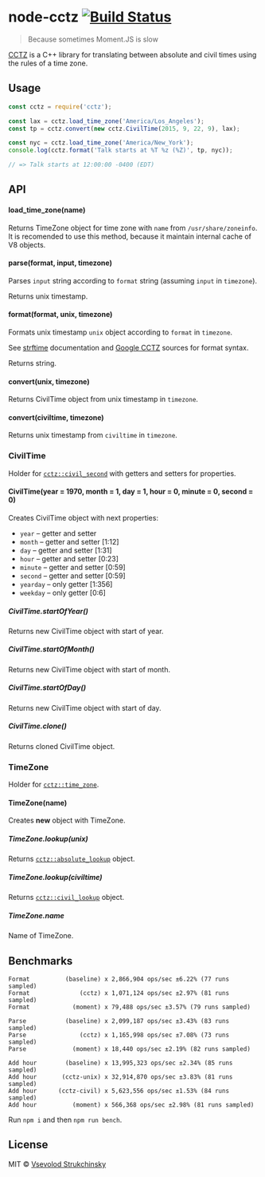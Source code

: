 # node-cctz [![Build Status](https://travis-ci.org/floatdrop/node-cctz.svg?branch=master)](https://travis-ci.org/floatdrop/node-cctz)

> Because sometimes Moment.JS is slow

[CCTZ](https://github.com/google/cctz) is a C++ library for translating between absolute and civil times using the rules of a time zone.

## Usage

```js
const cctz = require('cctz');

const lax = cctz.load_time_zone('America/Los_Angeles');
const tp = cctz.convert(new cctz.CivilTime(2015, 9, 22, 9), lax);

const nyc = cctz.load_time_zone('America/New_York');
console.log(cctz.format('Talk starts at %T %z (%Z)', tp, nyc));

// => Talk starts at 12:00:00 -0400 (EDT)
```

## API

#### load_time_zone(name)

Returns TimeZone object for time zone with `name` from `/usr/share/zoneinfo`.
It is recomended to use this method, because it maintain internal cache of V8 objects.

#### parse(format, input, timezone)

Parses `input` string according to `format` string (assuming `input` in `timezone`).

Returns unix timestamp.

#### format(format, unix, timezone)

Formats unix timestamp `unix` object according to `format` in `timezone`.

See [strftime](http://www.cplusplus.com/reference/ctime/strftime/) documentation and [Google CCTZ](https://github.com/google/cctz/blob/6a694a40f3770f6d41e6ab1721c29f4ea1d8352b/include/time_zone.h#L197) sources for format syntax.

Returns string.

#### convert(unix, timezone)

Returns CivilTime object from unix timestamp in `timezone`.

#### convert(civiltime, timezone)

Returns unix timestamp from `civiltime` in `timezone`.


### CivilTime

Holder for [`cctz::civil_second`](https://github.com/google/cctz/blob/6a694a40f3770f6d41e6ab1721c29f4ea1d8352b/include/civil_time.h#L22) with getters and setters for properties.

#### CivilTime(year = 1970, month = 1, day = 1, hour = 0, minute = 0, second = 0)

Creates CivilTime object with next properties:

- `year` – getter and setter
- `month` – getter and setter [1:12]
- `day` – getter and setter [1:31]
- `hour` – getter and setter [0:23]
- `minute` – getter and setter [0:59]
- `second` – getter and setter [0:59]
- `yearday` – only getter [1:356]
- `weekday` – only getter [0:6]

##### CivilTime.startOfYear()

Returns new CivilTime object with start of year.

##### CivilTime.startOfMonth()

Returns new CivilTime object with start of month.

##### CivilTime.startOfDay()

Returns new CivilTime object with start of day.

##### CivilTime.clone()

Returns cloned CivilTime object.


### TimeZone

Holder for [`cctz::time_zone`](https://github.com/google/cctz/blob/6a694a40f3770f6d41e6ab1721c29f4ea1d8352b/include/time_zone.h#L37).

#### TimeZone(name)

Creates __new__ object with TimeZone.

##### TimeZone.lookup(unix)

Returns [`cctz::absolute_lookup`](https://github.com/google/cctz/blob/6a694a40f3770f6d41e6ab1721c29f4ea1d8352b/include/time_zone.h#L60) object.

##### TimeZone.lookup(civiltime)

Returns [`cctz::civil_lookup`](https://github.com/google/cctz/blob/6a694a40f3770f6d41e6ab1721c29f4ea1d8352b/include/time_zone.h#L85) object.

##### TimeZone.name

Name of TimeZone.


## Benchmarks

```
Format          (baseline) x 2,866,904 ops/sec ±6.22% (77 runs sampled)
Format              (cctz) x 1,071,124 ops/sec ±2.97% (81 runs sampled)
Format            (moment) x 79,488 ops/sec ±3.57% (79 runs sampled)

Parse           (baseline) x 2,099,187 ops/sec ±3.43% (83 runs sampled)
Parse               (cctz) x 1,165,998 ops/sec ±7.08% (73 runs sampled)
Parse             (moment) x 18,440 ops/sec ±2.19% (82 runs sampled)

Add hour        (baseline) x 13,995,323 ops/sec ±2.34% (85 runs sampled)
Add hour       (cctz-unix) x 32,914,870 ops/sec ±3.83% (81 runs sampled)
Add hour      (cctz-civil) x 5,623,556 ops/sec ±1.53% (84 runs sampled)
Add hour          (moment) x 566,368 ops/sec ±2.98% (81 runs sampled)
```

Run `npm i` and then `npm run bench`.

## License

MIT © [Vsevolod Strukchinsky](mailto://floatdrop@gmail.com)

